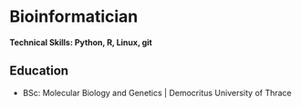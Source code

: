 # Bioinformatician

#### Technical Skills: Python, R, Linux, git

## Education             		
- BSc: Molecular Biology and Genetics | Democritus University of Thrace
